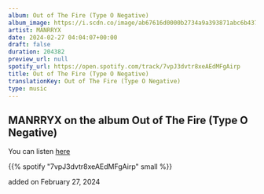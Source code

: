 ```yaml
---
album: Out of The Fire (Type O Negative)
album_image: https://i.scdn.co/image/ab67616d0000b2734a9a393871abc6b437fa5224
artist: MANRRYX
date: 2024-02-27 04:04:07+00:00
draft: false
duration: 204382
preview_url: null
spotify_url: https://open.spotify.com/track/7vpJ3dvtr8xeAEdMFgAirp
title: Out of The Fire (Type O Negative)
translationKey: Out of The Fire (Type O Negative)
type: music
---
```


## MANRRYX on the album Out of The Fire (Type O Negative)

You can listen [here](https://open.spotify.com/track/7vpJ3dvtr8xeAEdMFgAirp)

{{% spotify "7vpJ3dvtr8xeAEdMFgAirp" small %}}

added on February 27, 2024
